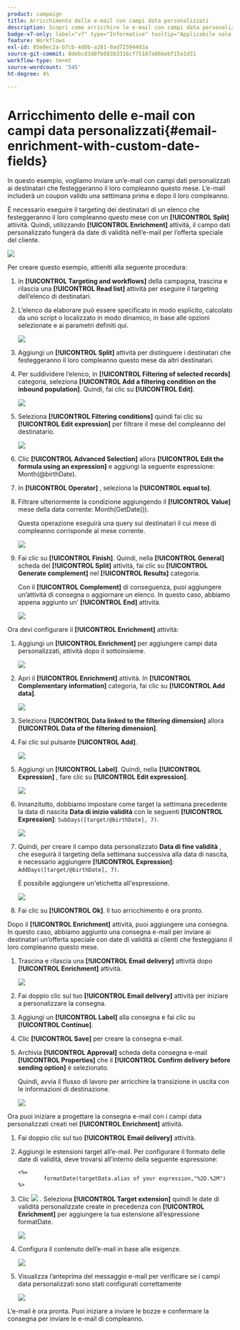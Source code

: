 ```yaml
---
product: campaign
title: Arricchimento delle e-mail con campi data personalizzati
description: Scopri come arricchire le e-mail con campi data personalizzati
badge-v7-only: label="v7" type="Informative" tooltip="Applicabile solo a Campaign Classic v7"
feature: Workflows
exl-id: 85e0ec2a-b7cb-4d0b-a281-9ad72594403a
source-git-commit: 8debcd3d8fb883b3316cf75187a86bebf15a1d31
workflow-type: tm+mt
source-wordcount: '545'
ht-degree: 4%

---
```


# Arricchimento delle e-mail con campi data personalizzati{#email-enrichment-with-custom-date-fields}



In questo esempio, vogliamo inviare un’e-mail con campi dati personalizzati ai destinatari che festeggeranno il loro compleanno questo mese. L’e-mail includerà un coupon valido una settimana prima e dopo il loro compleanno.

È necessario eseguire il targeting dei destinatari di un elenco che festeggeranno il loro compleanno questo mese con un **[!UICONTROL Split]** attività. Quindi, utilizzando **[!UICONTROL Enrichment]** attività, il campo dati personalizzato fungerà da date di validità nell’e-mail per l’offerta speciale del cliente.

![](assets/uc_enrichment.png)

Per creare questo esempio, attieniti alla seguente procedura:

1. In **[!UICONTROL Targeting and workflows]** della campagna, trascina e rilascia una **[!UICONTROL Read list]** attività per eseguire il targeting dell’elenco di destinatari.
1. L’elenco da elaborare può essere specificato in modo esplicito, calcolato da uno script o localizzato in modo dinamico, in base alle opzioni selezionate e ai parametri definiti qui.

   ![](assets/uc_enrichment_1.png)

1. Aggiungi un **[!UICONTROL Split]** attività per distinguere i destinatari che festeggeranno il loro compleanno questo mese da altri destinatari.
1. Per suddividere l’elenco, in **[!UICONTROL Filtering of selected records]** categoria, seleziona **[!UICONTROL Add a filtering condition on the inbound population]**. Quindi, fai clic su **[!UICONTROL Edit]**.

   ![](assets/uc_enrichment_2.png)

1. Seleziona **[!UICONTROL Filtering conditions]** quindi fai clic su **[!UICONTROL Edit expression]** per filtrare il mese del compleanno del destinatario.

   ![](assets/uc_enrichment_3.png)

1. Clic **[!UICONTROL Advanced Selection]** allora **[!UICONTROL Edit the formula using an expression]** e aggiungi la seguente espressione: Month(@birthDate).
1. In **[!UICONTROL Operator]** , seleziona la **[!UICONTROL equal to]**.
1. Filtrare ulteriormente la condizione aggiungendo il **[!UICONTROL Value]** mese della data corrente: Month(GetDate()).

   Questa operazione eseguirà una query sui destinatari il cui mese di compleanno corrisponde al mese corrente.

   ![](assets/uc_enrichment_4.png)

1. Fai clic su **[!UICONTROL Finish]**. Quindi, nella **[!UICONTROL General]** scheda del **[!UICONTROL Split]** attività, fai clic su **[!UICONTROL Generate complement]** nel **[!UICONTROL Results]** categoria.

   Con il **[!UICONTROL Complement]** di conseguenza, puoi aggiungere un’attività di consegna o aggiornare un elenco. In questo caso, abbiamo appena aggiunto un’ **[!UICONTROL End]** attività.

   ![](assets/uc_enrichment_6.png)

Ora devi configurare il **[!UICONTROL Enrichment]** attività:

1. Aggiungi un **[!UICONTROL Enrichment]** per aggiungere campi data personalizzati, attività dopo il sottoinsieme.

   ![](assets/uc_enrichment_7.png)

1. Apri il **[!UICONTROL Enrichment]** attività. In **[!UICONTROL Complementary information]** categoria, fai clic su **[!UICONTROL Add data]**.

   ![](assets/uc_enrichment_8.png)

1. Seleziona **[!UICONTROL Data linked to the filtering dimension]** allora **[!UICONTROL Data of the filtering dimension]**.
1. Fai clic sul pulsante **[!UICONTROL Add]**.

   ![](assets/uc_enrichment_9.png)

1. Aggiungi un **[!UICONTROL Label]**. Quindi, nella **[!UICONTROL Expression]** , fare clic su **[!UICONTROL Edit expression]**.

   ![](assets/uc_enrichment_10.png)

1. Innanzitutto, dobbiamo impostare come target la settimana precedente la data di nascita **Data di inizio validità** con le seguenti **[!UICONTROL Expression]**: `SubDays([target/@birthDate], 7)`.

   ![](assets/uc_enrichment_11.png)

1. Quindi, per creare il campo data personalizzato **Data di fine validità** , che eseguirà il targeting della settimana successiva alla data di nascita, è necessario aggiungere **[!UICONTROL Expression]**: `AddDays([target/@birthDate], 7)`.

   È possibile aggiungere un&#39;etichetta all&#39;espressione.

   ![](assets/uc_enrichment_12.png)

1. Fai clic su **[!UICONTROL Ok]**. Il tuo arricchimento è ora pronto.

Dopo il **[!UICONTROL Enrichment]** attività, puoi aggiungere una consegna. In questo caso, abbiamo aggiunto una consegna e-mail per inviare ai destinatari un’offerta speciale con date di validità ai clienti che festeggiano il loro compleanno questo mese.

1. Trascina e rilascia una **[!UICONTROL Email delivery]** attività dopo **[!UICONTROL Enrichment]** attività.

   ![](assets/uc_enrichment_15.png)

1. Fai doppio clic sul tuo **[!UICONTROL Email delivery]** attività per iniziare a personalizzare la consegna.
1. Aggiungi un **[!UICONTROL Label]** alla consegna e fai clic su **[!UICONTROL Continue]**.
1. Clic **[!UICONTROL Save]** per creare la consegna e-mail.
1. Archivia **[!UICONTROL Approval]** scheda della consegna e-mail **[!UICONTROL Properties]** che il **[!UICONTROL Confirm delivery before sending option]** è selezionato.

   Quindi, avvia il flusso di lavoro per arricchire la transizione in uscita con le informazioni di destinazione.

   ![](assets/uc_enrichment_18.png)

Ora puoi iniziare a progettare la consegna e-mail con i campi data personalizzati creati nel **[!UICONTROL Enrichment]** attività.

1. Fai doppio clic sul tuo **[!UICONTROL Email delivery]** attività.
1. Aggiungi le estensioni target all’e-mail. Per configurare il formato delle date di validità, deve trovarsi all’interno della seguente espressione:

   ```
   <%=
           formatDate(targetData.alias of your expression,"%2D.%2M")  %>
   ```

1. Clic ![](assets/uc_enrichment_16.png) . Seleziona **[!UICONTROL Target extension]** quindi le date di validità personalizzate create in precedenza con **[!UICONTROL Enrichment]** per aggiungere la tua estensione all’espressione formatDate.

   ![](assets/uc_enrichment_19.png)

1. Configura il contenuto dell’e-mail in base alle esigenze.

   ![](assets/uc_enrichment_17.png)

1. Visualizza l’anteprima del messaggio e-mail per verificare se i campi data personalizzati sono stati configurati correttamente

   ![](assets/uc_enrichment_20.png)

L’e-mail è ora pronta. Puoi iniziare a inviare le bozze e confermare la consegna per inviare le e-mail di compleanno.
